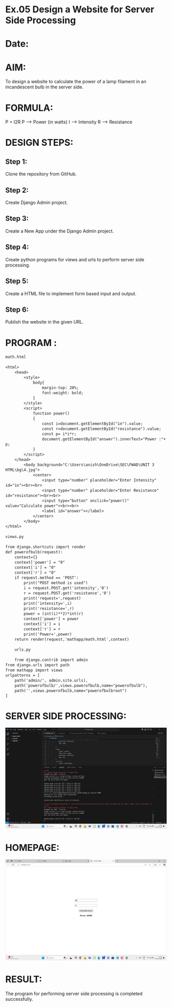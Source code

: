 # Ex.05 Design a Website for Server Side Processing
# Date:
# AIM:
To design a website to calculate the power of a lamp filament in an incandescent bulb in the server side.

# FORMULA:
P = I2R
P --> Power (in watts)
 I --> Intensity
 R --> Resistance

# DESIGN STEPS:
## Step 1:
Clone the repository from GitHub.

## Step 2:
Create Django Admin project.

## Step 3:
Create a New App under the Django Admin project.

## Step 4:
Create python programs for views and urls to perform server side processing.

## Step 5:
Create a HTML file to implement form based input and output.

## Step 6:
Publish the website in the given URL.

# PROGRAM :
```
math.html

<html>
    <head>
        <style>
            body{
                margin-top: 20%;
                font-weight: bold;
            }
        </style>
        <script>
            function power()
            {
                const i=document.getElementById("in").value;
                const r=document.getElementById("resistance").value;
                const p= i*i*r; 
                document.getElementById("answer").innerText="Power :"+ p;
            }
        </script>
    </head>
        <body background="C:\Users\anish\OneDrive\SEC\FWAD\UNIT 3 HTML\bg\4.jpg">
            <center>
                <input type="number" placeholder="Enter Intensity" id="in"><br><br>
                <input type="number" placeholder="Enter Resistance" id="resistance"><br><br>
                <input type="button" onclick="power()" value="Calculate power"><br><br>
                <label id="answer"></label>
            </center>
        </body>
</html>

views.py

from django.shortcuts import render 
def powerofbulb(request): 
    context={} 
    context['power'] = "0" 
    context['i'] = "0" 
    context['r'] = "0" 
    if request.method == 'POST': 
        print("POST method is used")
        i = request.POST.get('intensity','0')
        r = request.POST.get('resistance','0')
        print('request=',request) 
        print('intensity=',i) 
        print('resistance=',r) 
        power = (int(i)**2)*int(r)
        context['power'] = power 
        context['i'] = i
        context['r'] = r 
        print('Power=',power) 
    return render(request,'mathapp/math.html',context)

    urls.py

    from django.contrib import admin 
from django.urls import path 
from mathapp import views 
urlpatterns = [ 
    path('admin/', admin.site.urls), 
    path('powerofbulb/',views.powerofbulb,name="powerofbulb"),
    path('',views.powerofbulb,name="powerofbulbroot")
]
```


# SERVER SIDE PROCESSING:

![alt text](<Screenshot 2024-12-06 215055.png>)
# HOMEPAGE:

![alt text](<Screenshot 2024-12-06 215005.png>)
# RESULT:
The program for performing server side processing is completed successfully.
